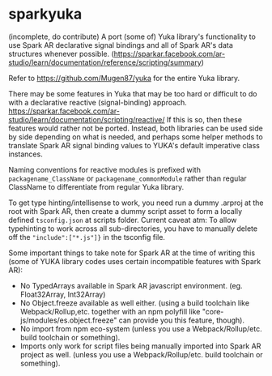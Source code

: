 # sparkyuka
(incomplete, do contribute) A port (some of) Yuka library's functionality to use Spark AR declarative signal bindings and all of Spark AR's data structures whenever possible. (https://sparkar.facebook.com/ar-studio/learn/documentation/reference/scripting/summary)

Refer to https://github.com/Mugen87/yuka for the entire Yuka library.

There may be some features in Yuka that may be too hard or difficult to do with a declarative reactive (signal-binding) approach. https://sparkar.facebook.com/ar-studio/learn/documentation/scripting/reactive/ If this is so, then these features would rather not be ported. Instead, both libraries can be used side by side depending on what is needed, and perhaps some helper methods to translate Spark AR signal binding values to YUKA's default imperative class instances.

Naming conventions for reactive modules is prefixed with `packagename_ClassName` or `packagename_commonModule` rather than regular ClassName to differentiate from regular Yuka library.

To get type hinting/intellisense to work, you need run a dummy .arproj at the root with Spark AR, then create a dummy script asset to form a locally defined `tsconfig.json` at scripts folder. Current caveat atm: To allow typehinting to work across all sub-directories, you have to manually delete off the `"include":["*.js"]}` in the tsconfig file.

Some important things to take note for Spark AR at the time of writing this (some of YUKA library codes uses certain incompatible features with Spark AR):

- No TypedArrays available in Spark AR javascript environment. (eg. Float32Array, Int32Array)
- No Object.freeze available as well either. (using a build toolchain like Webpack/Rollup,etc. together with an npm polyfill like  "core-js/modules/es.object.freeze" can provide you this feature, though).
- No import from npm eco-system (unless you use a Webpack/Rollup/etc. build toolchain or something).
- Imports only work for script files being manually imported into Spark AR project as well.  (unless you use a Webpack/Rollup/etc. build toolchain or something).
